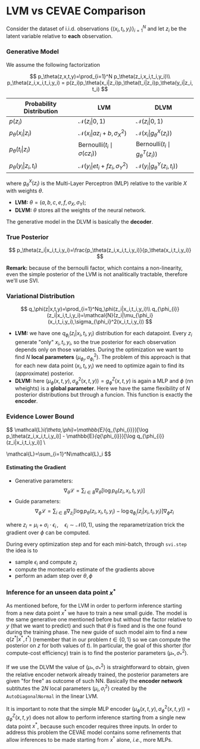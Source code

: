 # LVM vs CEVAE Comparison

Consider the dataset of i.i.d. observations $\{(x_i,t_i,y_i)\}_{i=1}^N$ and let $z_i$ be the latent variable relative to **each** observation.

### Generative Model

We assume the following factorization 

$$
p_\theta(z,x,t,y)=\prod_{i=1}^N p_\theta(z_i,x_i,t_i,y_i)\\
p_\theta(z_i,x_i,t_i,y_i) = p(z_i)p_\theta(x_i|z_i)p_\theta(t_i|z_i)p_\theta(y_i|z_i, t_i)
$$

| $\text{Probability Distribution}$ | $\text{LVM}$ | $\text{DLVM}$ |
|---|---|---|
| $p(z_i)$ | $\mathcal{N}(z_i\|0,1)$ | $\mathcal{N}(z_i\|0,1)$ |
| $p_\theta(x_i\|z_i)$|  $\mathcal{N}(x_i\|az_i+b,\sigma_X^2)$ | $\mathcal{N}(x_i\|g_\theta^X(z_i))$ |
| $p_\theta(t_i\|z_i)$ | $\text{Bernoulli}(t_i\mid\sigma(cz_i))$   | $\text{Bernoulli}(t_i\mid g_\theta^T(z_i))$  |
| $p_\theta(y_i\|z_i,t_i)$|  $\mathcal{N}(y_i\|et_i+fz_i,\sigma_Y^2)$ | $\mathcal{N}(y_i\|g_\theta^Y(z_i,t_i))$ |

where $g_\theta^X(z_i)$ is the Multi-Layer Perceptron (MLP) relative to the varible $X$ with weights $\theta$. 
- **LVM:** $\theta=(a,b,c,e,f,\sigma_X,\sigma_Y)$; 
- **DLVM:** $\theta$ stores all the weights of the neural network.

The generative model in the DLVM is basically the **decoder**.

### True Posterior

$$
p_\theta(z_i|x_i,t_i,y_i)=\frac{p_\theta(z_i,x_i,t_i,y_i)}{p_\theta(x_i,t_i,y_i)}
$$

**Remark:** because of the bernoulli factor, which contains a non-linearity, even the simple posterior of the LVM is not analitically tractable, therefore we'll use SVI.

### Variational Distribution

$$
q_\phi(z|x,t,y)=\prod_{i=1}^Nq_\phi(z_i|x_i,t_i,y_i)\\
q_{\phi_{i}}(z_i|x_i,t_i,y_i)=\mathcal{N}(z_i|\mu_{\phi_i}(x_i,t_i,y_i),\sigma_{\phi_i}^2(x_i,t_i,y_i))
$$

- **LVM:** we have one $q_{\phi_{i}}(z_i|x_i,t_i,y_i)$ distribution for each datapoint. Every $z_i$ generate "only" $x_i,t_i,y_i$, so the true posterior for each observation depends only on those variables. During the optimization we want to find $N$ **local parameters** $(\mu_{\phi_i},\sigma_{\phi_i}^2)$. The problem of this approach is that for each new data point $(x_i,t_i,y_i)$ we need to optimize again to find its (approximate) posterior.
- **DLVM:** here $(\mu_{\phi}(x,t,y),\sigma_{\phi}^2(x,t,y))=g_\phi^Z(x,t,y)$ is again a MLP and $\phi$ (nn wheights) is a **global parameter**. Here we have the same flexibility of $N$ posterior distributions but through a funcion. This function is exactly the **encoder**.

### Evidence Lower Bound

$$
\mathcal{L}_i(\theta,\phi)=\mathbb{E}_{q_{\phi_{i}}}[\log p_\theta(z_i,x_i,t_i,y_i)] - \mathbb{E}_{q_{\phi_{i}}}[\log q_{\phi_{i}}(z_i|x_i,t_i,y_i)] \\

\mathcal{L}=\sum_{i=1}^N\mathcal{L}_i
$$

#### Estimating the Gradient

- Generative parameters: 
$$
\nabla_\theta\mathcal{L}=\sum_{i\in B}\nabla_\theta[\log p_\theta(z_i,x_i,t_i,y_i)]
$$
- Guide parameters:
$$
\nabla_\phi\mathcal{L}=\sum_{i\in B}\nabla_{z_i}[\log p_\theta(z_i,x_i,t_i,y_i)-\log q_{\phi_{i}}(z_i|x_i,t_i,y_i)] \nabla_\phi z_i
$$

where $z_i=\mu_i+\sigma_i\cdot\epsilon_i\,,\quad \epsilon_i\sim\mathcal{N}(0,1)$, using the reparametrization trick the gradient over $\phi$ can be computed.

During every optimization step and for each mini-batch, through `svi.step` the idea is to 
- sample $\epsilon_i$ and compute $z_i$
- compute the montecarlo estimate of the gradients above
- perform an adam step over $\theta,\phi$

### Inference for an unseen data point $x^*$

As mentioned before, for the LVM in order to perform inference starting from a new data point $x^*$ we have to train a new small guide. The model is the same generative one mentioned before but without the factor relative to $y$ (that we want to predict) and such that $\theta$ is fixed and is the one found during the training phase. The new guide of such model aim to find a new $q(z^*|x^*,t^*)$ (remember that in our problem $t\in\{0,1\}$ so we can compute the posterior on $z$ for both values of $t$). In particular, the goal of this shorter (for compute-cost efficiency) train is to find the posterior parameters $(\mu_*,\sigma_*^2)$.

If we use the DLVM the value of $(\mu_*,\sigma_*^2)$ is straightforward to obtain, given the relative encoder network already trained, the posterior parameters are given "for free" as outcome of such NN. Basically the **encoder network** subtitutes the $2N$ local parameters $(\mu_i,\sigma_i^2)$ created by the `AutoDiagonalNormal` in the linear LVM.

It is important to note that the simple MLP encoder $(\mu_{\phi}(x,t,y),\sigma_{\phi}^2(x,t,y))=g_\phi^Z(x,t,y)$ does not allow to perform inference starting from a single new data point $x^*$, because such encoder requires three inputs. In order to address this problem the CEVAE model contains some refinements that allow inferences to be made starting from $x^*$ alone, *i.e.*, more MLPs.